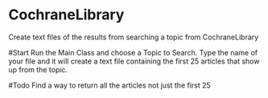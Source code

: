 # CochraneLibrary
Create text files of the results from searching a topic from CochraneLibrary

#Start
Run the Main Class and choose a Topic to Search. 
Type the name of your file and it will create a text file containing the first 25 articles that show up from the topic.

#Todo
Find a way to return all the articles not just the first 25
